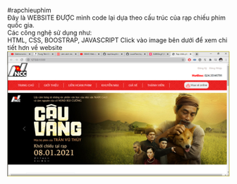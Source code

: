 ﻿#rapchieuphim<br>
Đây là WEBSITE ĐƯỢC mình code lại dựa theo cấu trúc của rạp chiếu phim quốc gia.<br>
Các công nghệ sử dụng như:<br>
HTML, CSS, BOOSTRAP, JAVASCRIPT
Click vào image bên dưới để xem chi tiết hơn về website<br>
[![Demo CountPages alpha](https://github.com/LouieTran/rapchieuphim/blob/Main/images/index.png)](https://www.youtube.com/watch?v=DZfpr1NCwsE&ab_channel=DuyTr%E1%BA%A7n)
